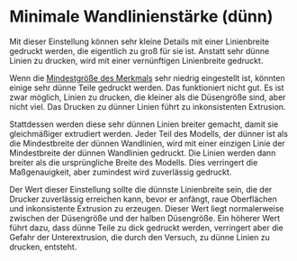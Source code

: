 Minimale Wandlinienstärke (dünn)
====
Mit dieser Einstellung können sehr kleine Details mit einer Linienbreite gedruckt werden, die eigentlich zu groß für sie ist. Anstatt sehr dünne Linien zu drucken, wird mit einer vernünftigen Linienbreite gedruckt.

Wenn die [Mindestgröße des Merkmals](min_feature_size.md) sehr niedrig eingestellt ist, könnten einige sehr dünne Teile gedruckt werden. Das funktioniert nicht gut. Es ist zwar möglich, Linien zu drucken, die kleiner als die Düsengröße sind, aber nicht viel. Das Drucken zu dünner Linien führt zu inkonsistenten Extrusion.

Stattdessen werden diese sehr dünnen Linien breiter gemacht, damit sie gleichmäßiger extrudiert werden. Jeder Teil des Modells, der dünner ist als die Mindestbreite der dünnen Wandlinien, wird mit einer einzigen Linie der Mindestbreite der dünnen Wandlinien gedruckt. Die Linien werden dann breiter als die ursprüngliche Breite des Modells. Dies verringert die Maßgenauigkeit, aber zumindest wird zuverlässig gedruckt.

Der Wert dieser Einstellung sollte die dünnste Linienbreite sein, die der Drucker zuverlässig erreichen kann, bevor er anfängt, raue Oberflächen und inkonsistente Extrusion zu erzeugen. Dieser Wert liegt normalerweise zwischen der Düsengröße und der halben Düsengröße. Ein höherer Wert führt dazu, dass dünne Teile zu dick gedruckt werden, verringert aber die Gefahr der Unterextrusion, die durch den Versuch, zu dünne Linien zu drucken, entsteht.